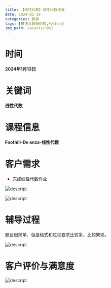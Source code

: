 ```yaml
---
title: 【线性代数】线性代数作业
date: 2024-01-19
categories: 数学
tags: [算法与数据结构,Python]
img_path: /assets/img/
---
```



时间
====

**2024年1月13日**

关键词
======

**线性代数**

课程信息
========

**Foothill-De anza-线性代数**

客户需求
========

-   完成线性代数作业

![descript](【线性代数】线性代数作业_media/media/image1.png)

![descript](【线性代数】线性代数作业_media/media/image2.png)

辅导过程
========

题目很简单，但是格式和过程要求比较多，比较繁琐。

![descript](【线性代数】线性代数作业_media/media/image3.png)

客户评价与满意度
================

![descript](【线性代数】线性代数作业_media/media/image4.png)


